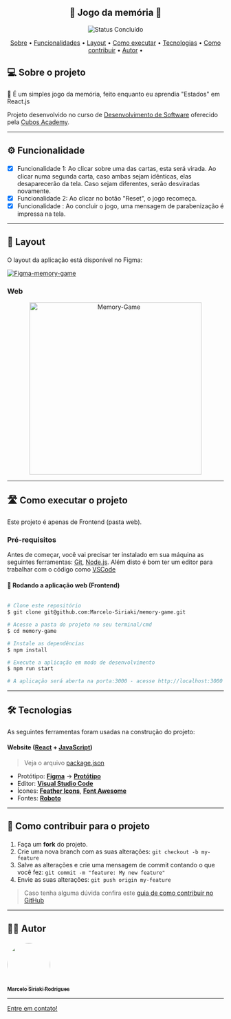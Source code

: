 <h2 align="center"> 
	🚧 Jogo da memória 🚧
</h2>

<p align="center">
		<img alt="Status Concluído" src="https://img.shields.io/badge/STATUS-CONCLU%C3%8DDO-brightgreen">
</p>

<p align="center">
 <a href="#sobre">Sobre</a> •
 <a href="#funcionalidades">Funcionalidades</a> •
 <a href="#layout">Layout</a> • 
 <a href="#como-executar">Como executar</a> • 
 <a href="#tecnologias">Tecnologias</a> • 
 <a href="#como-contribuir">Como contribuir</a> • 
 <a href="#autor">Autor</a> • 
</p>


## 💻 Sobre o projeto <p id="sobre"/>

📄 É um simples jogo da memória, feito enquanto eu aprendia "Estados" em React.js


Projeto desenvolvido no curso de  [Desenvolvimento de Software](https://cubos.academy/cursos/desenvolvimento-de-software) oferecido pela [Cubos Academy](https://cubos.academy/).

---

## ⚙️ Funcionalidade <p id="funcionalidades"/>

- [x] Funcionalidade 1: Ao clicar sobre uma das cartas, esta será virada. Ao clicar numa segunda carta, caso ambas sejam idênticas, elas desaparecerão da tela. Caso sejam diferentes, serão desviradas novamente.
- [x] Funcionalidade 2: Ao clicar no botão "Reset", o jogo recomeça.
- [x] Funcionalidade : Ao concluir o jogo, uma mensagem de parabenização é impressa na tela.

---

## 🎨 Layout <p id="layout"/>

O layout da aplicação está disponível no Figma:

<a href="https://www.figma.com/file/JPQXomZFaNQ5EDZc83IiyA/figma?type=design&node-id=0-1&mode=design&t=nsYNiQ5dCCq5Jx5n-0">
  <img alt="Figma-memory-game" src="https://img.shields.io/badge/Acessar%20Layout%20-Figma-%2304D361">
</a>


### Web

<p align="center" style="display: flex; align-items: flex-start; justify-content: center;">
  <img alt="Memory-Game" title="Memory-Game" src="assets/memory-game.png" width="400px">
</p>

---

## 🛣️ Como executar o projeto <p id="como-executar"/>

Este projeto é apenas de Frontend (pasta web).

### Pré-requisitos

Antes de começar, você vai precisar ter instalado em sua máquina as seguintes ferramentas:
[Git](https://git-scm.com), [Node.js](https://nodejs.org/en/). 
Além disto é bom ter um editor para trabalhar com o código como [VSCode](https://code.visualstudio.com/)


#### 🧭 Rodando a aplicação web (Frontend)

```bash

# Clone este repositório
$ git clone git@github.com:Marcelo-Siriaki/memory-game.git

# Acesse a pasta do projeto no seu terminal/cmd
$ cd memory-game

# Instale as dependências
$ npm install

# Execute a aplicação em modo de desenvolvimento
$ npm run start

# A aplicação será aberta na porta:3000 - acesse http://localhost:3000

```

---

## 🛠 Tecnologias <p id="tecnologias"/>

As seguintes ferramentas foram usadas na construção do projeto:

#### **Website**  ([React](https://reactjs.org/)  +  [JavaScript](https://www.javascript.com/))
> Veja o arquivo  [package.json](https://github.com/Marcelo-Siriaki/memory-game/blob/160785dcd59cf72de0683fac0929880cd3a68ed8/package.json)
-   Protótipo:  **[Figma](https://www.figma.com/)**  →  **[Protótipo](https://www.figma.com/file/JPQXomZFaNQ5EDZc83IiyA/figma?type=design&node-id=0-1&mode=design&t=nsYNiQ5dCCq5Jx5n-0)**
-   Editor:  **[Visual Studio Code](https://code.visualstudio.com/)**
-   Ícones:  **[Feather Icons](https://feathericons.com/)**,  **[Font Awesome](https://fontawesome.com/)**
-   Fontes:  **[Roboto](https://fonts.google.com/specimen/Roboto)**


---

## 💪 Como contribuir para o projeto <p id="como-contribuir"/>

1. Faça um **fork** do projeto.
2. Crie uma nova branch com as suas alterações: `git checkout -b my-feature`
3. Salve as alterações e crie uma mensagem de commit contando o que você fez: `git commit -m "feature: My new feature"`
4. Envie as suas alterações: `git push origin my-feature`
> Caso tenha alguma dúvida confira este [guia de como contribuir no GitHub](./CONTRIBUTING.md)

---

## 🧙‍♂️ Autor <p id="autor"/>

<a href="https://www.linkedin.com/in/msiriaki/">
 <img style="border-radius: 50%;" src="./assets/Marcelo profile.jpg" width="100px;" alt=""/>
 <br />
 <sub><b>Marcelo Siriaki Rodrigues</b></sub></a>
 <br />

---
[Entre em contato!](https://www.linkedin.com/in/msiriaki/)
